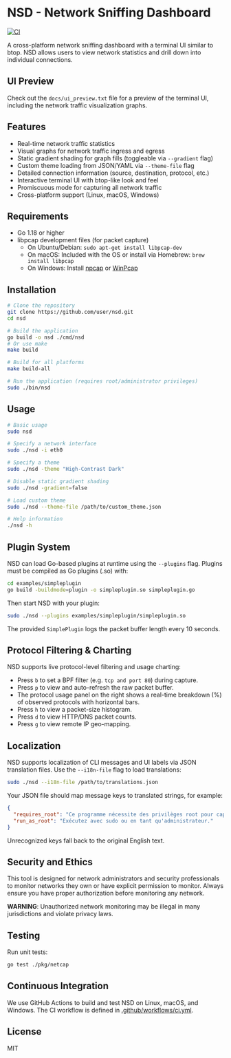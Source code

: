 # NSD - Network Sniffing Dashboard
[![CI](https://github.com/user/nsd/actions/workflows/ci.yml/badge.svg)](https://github.com/user/nsd/actions/workflows/ci.yml)

A cross-platform network sniffing dashboard with a terminal UI similar to btop. NSD allows users to view network statistics and drill down into individual connections.

## UI Preview

Check out the `docs/ui_preview.txt` file for a preview of the terminal UI, including the network traffic visualization graphs.

## Features

- Real-time network traffic statistics
- Visual graphs for network traffic ingress and egress
- Static gradient shading for graph fills (toggleable via `--gradient` flag)
- Custom theme loading from JSON/YAML via `--theme-file` flag
- Detailed connection information (source, destination, protocol, etc.)
- Interactive terminal UI with btop-like look and feel
- Promiscuous mode for capturing all network traffic
- Cross-platform support (Linux, macOS, Windows)

## Requirements

- Go 1.18 or higher
- libpcap development files (for packet capture)
  - On Ubuntu/Debian: `sudo apt-get install libpcap-dev`
  - On macOS: Included with the OS or install via Homebrew: `brew install libpcap`
  - On Windows: Install [npcap](https://npcap.com/) or [WinPcap](https://www.winpcap.org/)

## Installation

```bash
# Clone the repository
git clone https://github.com/user/nsd.git
cd nsd

# Build the application
go build -o nsd ./cmd/nsd
# Or use make
make build

# Build for all platforms
make build-all

# Run the application (requires root/administrator privileges)
sudo ./bin/nsd
```

## Usage

```bash
# Basic usage
sudo nsd

# Specify a network interface
sudo ./nsd -i eth0

# Specify a theme
sudo ./nsd -theme "High-Contrast Dark"

# Disable static gradient shading
sudo ./nsd -gradient=false

# Load custom theme
sudo ./nsd --theme-file /path/to/custom_theme.json

# Help information
./nsd -h
```

## Plugin System

NSD can load Go-based plugins at runtime using the `--plugins` flag. Plugins must be compiled as Go plugins (.so) with:

```bash
cd examples/simpleplugin
go build -buildmode=plugin -o simpleplugin.so simpleplugin.go
```

Then start NSD with your plugin:

```bash
sudo ./nsd --plugins examples/simpleplugin/simpleplugin.so
```

The provided `SimplePlugin` logs the packet buffer length every 10 seconds.

## Protocol Filtering & Charting

NSD supports live protocol-level filtering and usage charting:
- Press `b` to set a BPF filter (e.g. `tcp and port 80`) during capture.
- Press `p` to view and auto-refresh the raw packet buffer.
- The protocol usage panel on the right shows a real-time breakdown (%) of observed protocols with horizontal bars.
- Press `h` to view a packet-size histogram.
- Press `d` to view HTTP/DNS packet counts.
- Press `g` to view remote IP geo-mapping.

## Localization

NSD supports localization of CLI messages and UI labels via JSON translation files. Use the `--i18n-file` flag to load translations:

```bash
sudo ./nsd --i18n-file /path/to/translations.json
```

Your JSON file should map message keys to translated strings, for example:

```json
{
  "requires_root": "Ce programme nécessite des privilèges root pour capturer des paquets.",
  "run_as_root": "Exécutez avec sudo ou en tant qu'administrateur."
}
```

Unrecognized keys fall back to the original English text.

## Security and Ethics

This tool is designed for network administrators and security professionals to monitor networks they own or have explicit permission to monitor. Always ensure you have proper authorization before monitoring any network.

**WARNING**: Unauthorized network monitoring may be illegal in many jurisdictions and violate privacy laws.

## Testing

Run unit tests:

```bash
go test ./pkg/netcap
```

## Continuous Integration

We use GitHub Actions to build and test NSD on Linux, macOS, and Windows. The CI workflow is defined in [.github/workflows/ci.yml](.github/workflows/ci.yml).

## License

MIT
